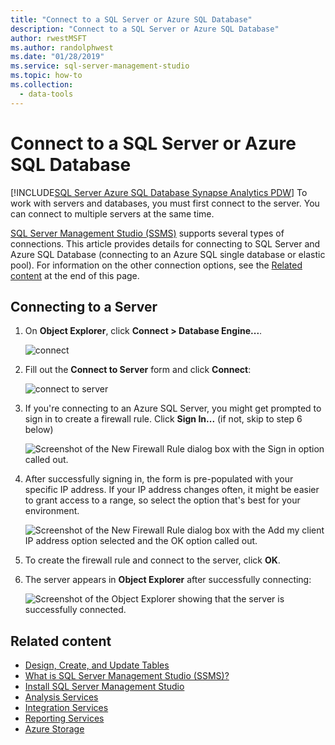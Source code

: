 ```yaml
---
title: "Connect to a SQL Server or Azure SQL Database"
description: "Connect to a SQL Server or Azure SQL Database"
author: rwestMSFT
ms.author: randolphwest
ms.date: "01/28/2019"
ms.service: sql-server-management-studio
ms.topic: how-to
ms.collection:
  - data-tools
---
```

# Connect to a SQL Server or Azure SQL Database

[!INCLUDE[SQL Server Azure SQL Database Synapse Analytics PDW](../includes/applies-to-version/sql-asdb-asdbmi-asa-pdw.md)]
To work with servers and databases, you must first connect to the server. You can connect to multiple servers at the same time.

[SQL Server Management Studio (SSMS)](../sql-server-management-studio-ssms.md) supports several types of connections. This article provides details for connecting to SQL Server and Azure SQL Database (connecting to an Azure SQL single database or elastic pool). For information on the other connection options, see the [Related content](#related-content) at the end of this page.
  
## Connecting to a Server  

1. On **Object Explorer**, click **Connect > Database Engine...**.

   ![connect](../media/connect-to-server/connect-db-engine.png)

1. Fill out the **Connect to Server** form and click **Connect**:

   ![connect to server](../media/connect-to-server/connect.png)

1. If you're connecting to an Azure SQL Server, you might get prompted to sign in to create a firewall rule. Click **Sign In...** (if not, skip to step 6 below)

   ![Screenshot of the New Firewall Rule dialog box with the Sign in option called out.](../media/connect-to-server/firewall-rule-sign-in.png)

1. After successfully signing in, the form is pre-populated with your specific IP address. If your IP address changes often, it might be easier to grant access to a range, so select the option that's best for your environment. 

   ![Screenshot of the New Firewall Rule dialog box with the Add my client IP address option selected and the OK option called out.](../media/connect-to-server/new-firewall-rule.png)

1. To create the firewall rule and connect to the server, click **OK**.

1. The server appears in **Object Explorer** after successfully connecting:

   ![Screenshot of the Object Explorer showing that the server is successfully connected.](../media/connect-to-server/connected.png)

## Related content

- [Design, Create, and Update Tables](../visual-db-tools/design-tables-visual-database-tools.md)
- [What is SQL Server Management Studio (SSMS)?](../sql-server-management-studio-ssms.md)
- [Install SQL Server Management Studio](../install/install.md)
- [Analysis Services](/analysis-services/instances/connect-from-client-applications-analysis-services)
- [Integration Services](/sql/integration-services/sql-server-integration-services)
- [Reporting Services](/sql/reporting-services/tools/connect-to-a-report-server-in-management-studio)
- [Azure Storage](../f1-help/connect-to-microsoft-azure-storage.md)
